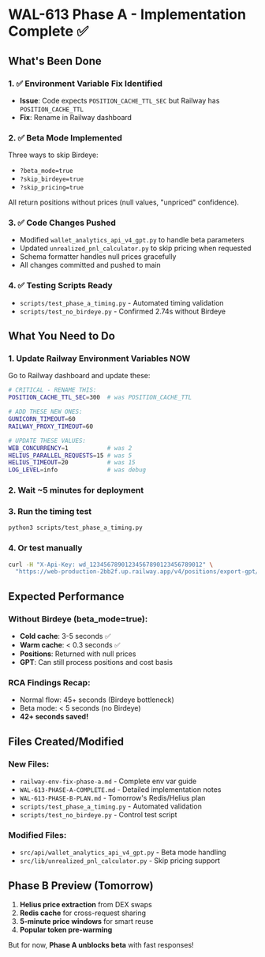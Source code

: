 # WAL-613 Phase A - Implementation Complete ✅

## What's Been Done

### 1. ✅ Environment Variable Fix Identified
- **Issue**: Code expects `POSITION_CACHE_TTL_SEC` but Railway has `POSITION_CACHE_TTL`
- **Fix**: Rename in Railway dashboard

### 2. ✅ Beta Mode Implemented
Three ways to skip Birdeye:
- `?beta_mode=true`
- `?skip_birdeye=true` 
- `?skip_pricing=true`

All return positions without prices (null values, "unpriced" confidence).

### 3. ✅ Code Changes Pushed
- Modified `wallet_analytics_api_v4_gpt.py` to handle beta parameters
- Updated `unrealized_pnl_calculator.py` to skip pricing when requested
- Schema formatter handles null prices gracefully
- All changes committed and pushed to main

### 4. ✅ Testing Scripts Ready
- `scripts/test_phase_a_timing.py` - Automated timing validation
- `scripts/test_no_birdeye.py` - Confirmed 2.74s without Birdeye

## What You Need to Do

### 1. Update Railway Environment Variables NOW

Go to Railway dashboard and update these:

```bash
# CRITICAL - RENAME THIS:
POSITION_CACHE_TTL_SEC=300  # was POSITION_CACHE_TTL

# ADD THESE NEW ONES:
GUNICORN_TIMEOUT=60
RAILWAY_PROXY_TIMEOUT=60

# UPDATE THESE VALUES:
WEB_CONCURRENCY=1           # was 2
HELIUS_PARALLEL_REQUESTS=15 # was 5  
HELIUS_TIMEOUT=20           # was 15
LOG_LEVEL=info              # was debug
```

### 2. Wait ~5 minutes for deployment

### 3. Run the timing test
```bash
python3 scripts/test_phase_a_timing.py
```

### 4. Or test manually
```bash
curl -H "X-Api-Key: wd_12345678901234567890123456789012" \
  "https://web-production-2bb2f.up.railway.app/v4/positions/export-gpt/34zYDgjy8oinZ5y8gyrcQktzUmSfFLJztTSq5xLUVCya?beta_mode=true"
```

## Expected Performance

### Without Birdeye (beta_mode=true):
- **Cold cache**: 3-5 seconds ✅
- **Warm cache**: < 0.3 seconds ✅
- **Positions**: Returned with null prices
- **GPT**: Can still process positions and cost basis

### RCA Findings Recap:
- Normal flow: 45+ seconds (Birdeye bottleneck)
- Beta mode: < 5 seconds (no Birdeye)
- **42+ seconds saved!**

## Files Created/Modified

### New Files:
- `railway-env-fix-phase-a.md` - Complete env var guide
- `WAL-613-PHASE-A-COMPLETE.md` - Detailed implementation notes
- `WAL-613-PHASE-B-PLAN.md` - Tomorrow's Redis/Helius plan
- `scripts/test_phase_a_timing.py` - Automated validation
- `scripts/test_no_birdeye.py` - Control test script

### Modified Files:
- `src/api/wallet_analytics_api_v4_gpt.py` - Beta mode handling
- `src/lib/unrealized_pnl_calculator.py` - Skip pricing support

## Phase B Preview (Tomorrow)

1. **Helius price extraction** from DEX swaps
2. **Redis cache** for cross-request sharing  
3. **5-minute price windows** for smart reuse
4. **Popular token pre-warming**

But for now, **Phase A unblocks beta** with fast responses! 